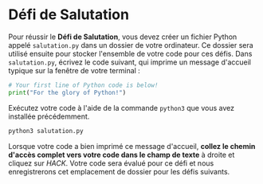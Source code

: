 # Défi de Salutation

Pour réussir le __Défi de Salutation__, vous devez créer un fichier Python appelé `salutation.py` dans un dossier de votre ordinateur. Ce dossier sera utilisé ensuite pour stocker l'ensemble de votre code pour ces défis. Dans `salutation.py`, écrivez le code suivant, qui imprime un message d'accueil typique sur la fenêtre de votre terminal&nbsp;:

```python
# Your first line of Python code is below!
print("For the glory of Python!")
```

Exécutez votre code à l'aide de la commande `python3` que vous avez installée précédemment.

```bash
python3 salutation.py
```

Lorsque votre code a bien imprimé ce message d'accueil, __collez le chemin d'accès complet vers votre code dans le champ de texte__ à droite et cliquez sur *HACK*. Votre code sera évalué pour ce défi et nous enregistrerons cet emplacement de dossier pour les défis suivants.